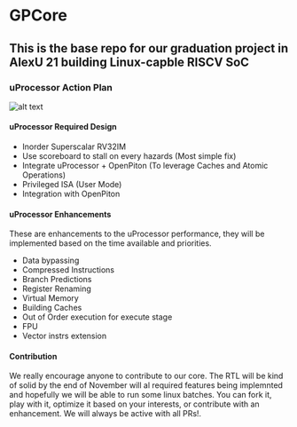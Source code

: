 # GPCore
## This is the base repo for our graduation project in AlexU 21 building Linux-capble RISCV SoC
### uProcessor Action Plan

![alt text](https://github.com/alaasal/GPCore/blob/master/block_diagram.PNG?raw=true)

#### uProcessor Required Design
- Inorder Superscalar RV32IM
- Use scoreboard to stall on every hazards (Most simple fix) 
- Integrate uProcessor + OpenPiton (To leverage Caches and Atomic Operations) 
- Privileged ISA (User Mode) 
- Integration with OpenPiton

#### uProcessor Enhancements
These are enhancements to the uProcessor performance, they will be implemented based on the time available and priorities.
- Data bypassing
- Compressed Instructions 
- Branch Predictions
- Register Renaming
- Virtual Memory
- Building Caches
- Out of Order execution for execute stage
- FPU
- Vector instrs extension

#### Contribution
We really encourage anyone to contribute to our core. The RTL will be kind of solid by the end of November will al required features being implemnted and hopefully we will be able to run some linux batches. You can fork it, play with it, optimize it based on your interests, or contribute with an enhancement. We will always be active with all PRs!. 

